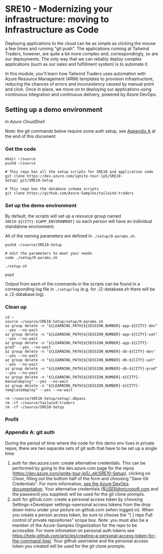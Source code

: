 # SRE10 - Modernizing your infrastructure: moving to Infrastructure as Code

Deploying applications to the cloud can be as simple as clicking the mouse a few times and running "git push". The applications running at Tailwind Traders, however, are quite a bit more complex and, correspondingly, so are our deployments. The only way that we can reliably deploy complex applications (such as our sales and fulfillment system) is to automate it.

In this module, you'll learn how Tailwind Traders uses automation with Azure Resource Management (ARM) templates to provision infrastructure, reducing the chances of errors and inconsistency caused by manual point and click. Once in place, we move on to deploying our applications using continuous integration and continuous delivery, powered by Azure DevOps.

## Setting up a demo environment

*In Azure CloudShell*

Note: the git commands below require some auth setup, see [Appendix A](#AppendixA) at the end of this document.

### Get the code

```
mkdir ~/source
pushd ~/source

# This repo has all the setup scripts for SRE10 and application code
git clone https://dev.azure.com/ignite-tour-lp5/SRE10-Setup/_git/SRE10-Setup

# This repo has the database schema scripts
git clone https://github.com/Azure-Samples/tailwind-traders

```

### Set up the demo environment

By default, the scripts will set up a resource group named `SRE10-${CITY}-${APP_ENVIRONMENT}` so each person will have an individual standalone environment.

All of the naming parameters are defined in `./setup/0-params.sh`.

```
pushd ~/source/SRE10-Setup

# edit the parameters to meet your needs
code ./setup/0-params.sh

./setup.sh

popd  

```

Output from each of the commands in the scripts can be found in a corresponding log file in `./setup/log` (e.g. for ./2-database.sh there will be a ./2-database.log).


### Clean up

```
cd ~
source ~/source/SRE10-Setup/setup/0-params.sh
az group delete -n "${LEARNING_PATH}${SESSION_NUMBER}-app-${CITY}-dev" --yes --no-wait
az group delete -n "${LEARNING_PATH}${SESSION_NUMBER}-app-${CITY}-uat" --yes --no-wait
az group delete -n "${LEARNING_PATH}${SESSION_NUMBER}-app-${CITY}-prod" --yes --no-wait
az group delete -n "${LEARNING_PATH}${SESSION_NUMBER}-db-${CITY}-dev" --yes --no-wait
az group delete -n "${LEARNING_PATH}${SESSION_NUMBER}-db-${CITY}-uat" --yes --no-wait
az group delete -n "${LEARNING_PATH}${SESSION_NUMBER}-db-${CITY}-prod" --yes --no-wait
az group delete -n "${LEARNING_PATH}${SESSION_NUMBER}-${CITY}-manualdeploy" --yes --no-wait
az group delete -n "${LEARNING_PATH}${SESSION_NUMBER}-${CITY}-templatedeploy" --yes --no-wait

rm ~/source/SRE10-Setup/setup/.dbpass
rm -rf ~/source/tailwind-traders
rm -rf ~/source/SRE10-Setup
```

### Profit

### <a name="AppendixA"></a>Appendix A: git auth
During the period of time where the code for this demo env lives in private repos, there are two separate sets of git auth that have to be set up a single time:

1. auth for dev.azure.com: create alternative credentials.
This can be performed by going to the dev.azure.com page for the repos (https://dev.azure.com/ignite-tour-lp5/_git/SRE10-Setup), clicking on _Clone_, filling out the bottom half of the form and choosing "Save Git Credentials". 
For more information, [see the Azure DevOps documentation](https://docs.microsoft.com/en-us/azure/devops/repos/git/auth-overview?WT.mc_id=msignitethetour-github-SRE10&view=vsts). Your alternative credentials ($USER@microsoft.com and the password you supplied) will be used for the git clone prompts.
1. auth for github.com: create a personal access token by choosing Settings->Developer settings->personal access tokens from the drop down menu under your picture on github.com (when logged in). When you create a person access token,
be sure to choose the "\[ \] repo Full control of private repositories" scope box. Note: you must also be a member of the Azure-Samples Organization for the repo to be accessible.
For more infomation on personal auth tokens see https://help.github.com/articles/creating-a-personal-access-token-for-the-command-line/. Your github username and the personal access token you created will be used for the git clone prompts.
